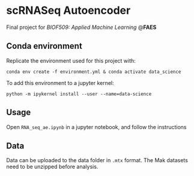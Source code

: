 # scRNASeq Autoencoder
Final project for *BIOF509: Applied Machine Learning* @**FAES**

## Conda environment

Replicate the environment used for this project with:

`conda env create -f environment.yml & conda activate data_science`

To add this environment to a jupyter kernel:

`python -m ipykernel install --user --name=data-science`

## Usage

Open `RNA_seq_ae.ipynb` in a jupyter notebook, and follow the instructions

## Data

Data can be uploaded to the data folder in `.mtx` format. The Mak datasets need to be unzipped before analysis.
